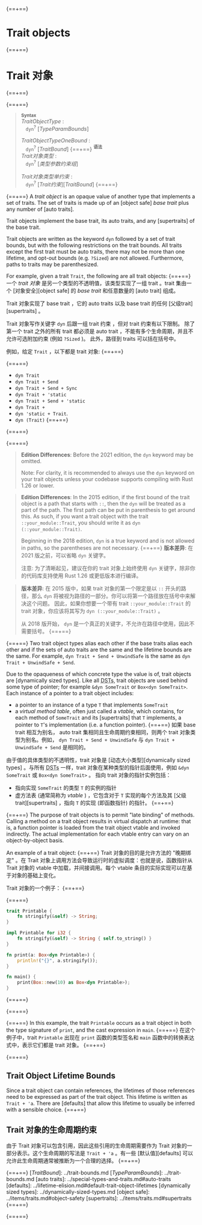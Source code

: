 {==+==}
# Trait objects
{==+==}
# Trait 对象
{==+==}


{==+==}
> **<sup>Syntax</sup>**\
> _TraitObjectType_ :\
> &nbsp;&nbsp; `dyn`<sup>?</sup> [_TypeParamBounds_]
>
> _TraitObjectTypeOneBound_ :\
> &nbsp;&nbsp; `dyn`<sup>?</sup> [_TraitBound_]
{==+==}
> **<sup>语法</sup>**\
> _Trait对象类型_ :\
> &nbsp;&nbsp; `dyn`<sup>?</sup> [_类型参数约束组_]
>
> _Trait对象类型单约束_ :\
> &nbsp;&nbsp; `dyn`<sup>?</sup> [_Trait约束_][_TraitBound_]
{==+==}


{==+==}
A *trait object* is an opaque value of another type that implements a set of
traits. The set of traits is made up of an [object safe] *base trait* plus any
number of [auto traits].

Trait objects implement the base trait, its auto traits, and any [supertraits]
of the base trait.

Trait objects are written as the keyword `dyn` followed by a set of trait
bounds, but with the following restrictions on the trait bounds. All traits
except the first trait must be auto traits, there may not be more than one
lifetime, and opt-out bounds (e.g. `?Sized`) are not allowed. Furthermore,
paths to traits may be parenthesized.

For example, given a trait `Trait`, the following are all trait objects:
{==+==}
一个 *trait 对象* 是另一个类型的不透明值，该类型实现了一组 trait 。trait 集由一个 [对象安全][object safe] 的 *base trait* 和任意数量的 [auto trait] 组成。

Trait 对象实现了 base trait ，它的 auto traits 以及 base trait 的任何 [父级trait][supertraits] 。

 Trait 对象写作关键字 `dyn` 后跟一组 trait 约束 ，但对 trait 约束有以下限制。
除了第一个 trait 之外的所有 trait 都必须是 auto trait ，不能有多个生命周期，并且不允许可选附加约束 (例如 `?Sized` )。
此外，路径到 traits 可以括在括号中。

例如，给定 `Trait` ，以下都是 trait 对象:
{==+==}


{==+==}
* `dyn Trait`
* `dyn Trait + Send`
* `dyn Trait + Send + Sync`
* `dyn Trait + 'static`
* `dyn Trait + Send + 'static`
* `dyn Trait +`
* `dyn 'static + Trait`.
* `dyn (Trait)`
{==+==}

{==+==}


{==+==}
> **Edition Differences**: Before the 2021 edition, the `dyn` keyword may be
> omitted.
>
> Note: For clarity, it is recommended to always use the `dyn` keyword on your
> trait objects unless your codebase supports compiling with Rust 1.26 or lower.

> **Edition Differences**: In the 2015 edition, if the first bound of the
> trait object is a path that starts with `::`, then the `dyn` will be treated
> as a part of the path. The first path can be put in parenthesis to get
> around this. As such, if you want a trait object with the trait
> `::your_module::Trait`, you should write it as `dyn (::your_module::Trait)`.
>
> Beginning in the 2018 edition, `dyn` is a true keyword and is not allowed in
> paths, so the parentheses are not necessary.
{==+==}
> **版本差异**: 在 2021 版之前，可以省略 `dyn` 关键字。
>
> 注意: 为了清晰起见，建议在你的 trait 对象上始终使用 `dyn` 关键字，除非你的代码库支持使用 Rust 1.26 或更低版本进行编译。

> **版本差异**: 在 2015 版中，如果 trait 对象的第一个限定是以 `::` 开头的路径，那么 `dyn` 将被视为路径的一部分。你可以将第一个路径放在括号中来解决这个问题。
> 因此，如果你想要一个带有 trait `::your_module::Trait` 的 trait 对象，你应该将其写为 `dyn (::your_module::Trait)` 。
>
> 从 2018 版开始， `dyn` 是一个真正的关键字，不允许在路径中使用，因此不需要括号。
{==+==}


{==+==}
Two trait object types alias each other if the base traits alias each other and
if the sets of auto traits are the same and the lifetime bounds are the same.
For example, `dyn Trait + Send + UnwindSafe` is the same as
`dyn Trait + UnwindSafe + Send`.

Due to the opaqueness of which concrete type the value is of, trait objects are
[dynamically sized types]. Like all
<abbr title="dynamically sized types">DSTs</abbr>, trait objects are used
behind some type of pointer; for example `&dyn SomeTrait` or
`Box<dyn SomeTrait>`. Each instance of a pointer to a trait object includes:

 - a pointer to an instance of a type `T` that implements `SomeTrait`
 - a _virtual method table_, often just called a _vtable_, which contains, for
   each method of `SomeTrait` and its [supertraits] that `T` implements, a
   pointer to `T`'s implementation (i.e. a function pointer).
{==+==}
如果 base trait 相互为别名， auto trait 集相同且生命周期约束相同，则两个 trait 对象类型为别名。例如， `dyn Trait + Send + UnwindSafe` 与 `dyn Trait + UnwindSafe + Send` 是相同的。

由于值的具体类型的不透明性，trait 对象是 [动态大小类型][dynamically sized types] 。与所有 <abbr title="dynamically sized types">DSTs</abbr> 一样，trait 对象在某种类型的指针后面使用，例如 `&dyn SomeTrait` 或 `Box<dyn SomeTrait>` 。
指向 trait 对象的指针实例包括：

- 指向实现 `SomeTrait` 的类型 `T` 的实例的指针
- 虚方法表 (通常简称为 _vtable_ ) ，它包含对于 `T` 实现的每个方法及其 [父级trait][supertraits] ，指向 `T` 的实现 (即函数指针) 的指针。
{==+==}


{==+==}
The purpose of trait objects is to permit "late binding" of methods. Calling a
method on a trait object results in virtual dispatch at runtime: that is, a
function pointer is loaded from the trait object vtable and invoked indirectly.
The actual implementation for each vtable entry can vary on an object-by-object
basis.

An example of a trait object:
{==+==}
Trait 对象的目的是允许方法的 "晚期绑定" 。在 Trait 对象上调用方法会导致运行时的虚拟调度：也就是说，函数指针从 Trait 对象的 vtable 中加载，并间接调用。每个 vtable 条目的实际实现可以在基于对象的基础上变化。

Trait 对象的一个例子：
{==+==}


{==+==}
```rust
trait Printable {
    fn stringify(&self) -> String;
}

impl Printable for i32 {
    fn stringify(&self) -> String { self.to_string() }
}

fn print(a: Box<dyn Printable>) {
    println!("{}", a.stringify());
}

fn main() {
    print(Box::new(10) as Box<dyn Printable>);
}
```
{==+==}

{==+==}


{==+==}
In this example, the trait `Printable` occurs as a trait object in both the
type signature of `print`, and the cast expression in `main`.
{==+==}
在这个例子中，trait `Printable` 出现在 `print` 函数的类型签名和 `main` 函数中的转换表达式中，表示它们都是 trait 对象。
{==+==}


{==+==}
## Trait Object Lifetime Bounds

Since a trait object can contain references, the lifetimes of those references
need to be expressed as part of the trait object. This lifetime is written as
`Trait + 'a`. There are [defaults] that allow this lifetime to usually be
inferred with a sensible choice.
{==+==}
## Trait 对象的生命周期约束

由于 Trait 对象可以包含引用，因此这些引用的生命周期需要作为 Trait 对象的一部分表示。这个生命周期的写法是 `Trait + 'a` 。有一些 [默认值][defaults] 可以允许此生命周期通常被推断为一个合理的选择。
{==+==}


{==+==}
[_TraitBound_]: ../trait-bounds.md
[_TypeParamBounds_]: ../trait-bounds.md
[auto traits]: ../special-types-and-traits.md#auto-traits
[defaults]: ../lifetime-elision.md#default-trait-object-lifetimes
[dynamically sized types]: ../dynamically-sized-types.md
[object safe]: ../items/traits.md#object-safety
[supertraits]: ../items/traits.md#supertraits
{==+==}

{==+==}